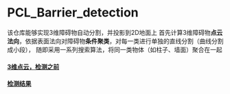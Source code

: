 # PCL_Barrier_detection
该仓库能够实现3维障碍物自动分割，并投影到2D地面上
首先计算3维障碍物**点云法向**，依据表面法向对障碍物**条件聚类**，对每一类进行单独的直线分割（曲线分割成小段），
随即采用一系列搜索算法，将同一类物体（如柱子、墙面）聚合在一起


#### [3维点云，检测之前](https://user-images.githubusercontent.com/67543522/121194620-7c8f7b80-c8a1-11eb-9ad7-7f40bd49579a.png)

#### [检测结果](https://user-images.githubusercontent.com/67543522/121194261-2c181e00-c8a1-11eb-8a7c-f9b063d3b5f4.png)
